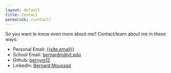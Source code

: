 ```yaml
---
layout: default
title: Contact
permalink: /contact/
---
```


So you want to know even more about me? Contact/learn about me in these ways: 
*   Personal Email: [{{site.email}}](mailto:{{site.email}})
*   School Email: [bernardm@vt.edu](mailto:bernardm@vt.edu)
* Github: [bernym12](https://github.com/bernym12)
* LinkedIn: [Bernard Moussad](https://www.linkedin.com/in/bernard-moussad-5183b913a/)
